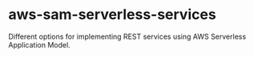 # aws-sam-serverless-services
Different options for implementing REST services using AWS Serverless Application Model.

